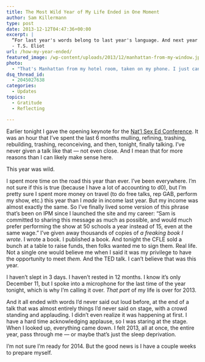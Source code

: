 ```yaml
---
title: The Most Wild Year of My Life Ended in One Moment
author: Sam Killermann
type: post
date: 2013-12-12T04:47:36+00:00
excerpt: |
  “For last year's words belong to last year's language. And next year's words await another voice.” 
  - T.S. Eliot
url: /how-my-year-ended/
featured_image: /wp-content/uploads/2013/12/manhattan-from-my-window.jpg
photo:
  - "That's Manhattan from my hotel room, taken on my phone. I just can't. I can't even."
dsq_thread_id:
  - 2045027638
categories:
  - Updates
topics:
  - Gratitude
  - Reflecting

---
```

Earlier tonight I gave the opening keynote for the [Nat&#8217;l Sex Ed Conference][1]. It was an hour that I&#8217;ve spent the last 6 months mulling, refining, trashing, rebuilding, trashing, reconceiving, and then, tonight, finally talking. I&#8217;ve never given a talk like that &#8212; not even close. And I mean that for more reasons than I can likely make sense here.

This year was wild.

I spent more time on the road this year than ever. I&#8217;ve been everywhere. I&#8217;m not sure if this is true (because I have a lot of accounting to d0), but I&#8217;m pretty sure I spent more money on travel (to do free talks, rep GAB, perform my show, etc.) this year than I _made_ in income last year. But my income was almost exactly the same. So I&#8217;ve finally lived some version of this phrase that&#8217;s been on IPM since I launched the site and my career: &#8220;Sam is committed to sharing this message as much as possible, and would much prefer performing the show at 50 schools a year instead of 15, even at the same wage.&#8221; I&#8217;ve given away thousands of copies of _a freaking book I wrote_. I wrote a book. I published a book. And tonight the CFLE sold a bunch at a table to raise funds, then folks wanted me to sign them. Real life. Not a single one would believe me when I said it was my privilege to have the opportunity to meet _them._ And the TED talk. I can&#8217;t believe that was this year.

I haven&#8217;t slept in 3 days. I haven&#8217;t rested in 12 months. I know it&#8217;s only December 11, but I spoke into a microphone for the last time of the year tonight, which is why I&#8217;m calling it over. _That part_ of my life is over for 2013.

And it all ended with words I&#8217;d never said out loud before, at the end of a talk that was almost entirely things I&#8217;d never said on stage, with a crowd standing and applauding. I didn&#8217;t even realize it was happening at first. I have a hard time acknowledging applause, so I was staring at the stage. When I looked up, everything came down. I felt 2013, all at once, the entire year, pass through me &#8212; or maybe that&#8217;s just the sleep deprivation.

I&#8217;m not sure I&#8217;m ready for 2014. But the good news is I have a couple weeks to prepare myself.

 [1]: http://sexedconference.com